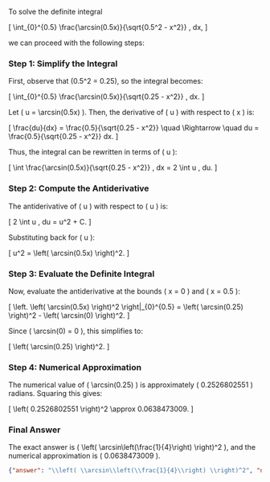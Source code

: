 To solve the definite integral 

\[
\int_{0}^{0.5} \frac{\arcsin(0.5x)}{\sqrt{0.5^2 - x^2}} \, dx,
\]

we can proceed with the following steps:

### Step 1: Simplify the Integral
First, observe that \(0.5^2 = 0.25\), so the integral becomes:

\[
\int_{0}^{0.5} \frac{\arcsin(0.5x)}{\sqrt{0.25 - x^2}} \, dx.
\]

Let \( u = \arcsin(0.5x) \). Then, the derivative of \( u \) with respect to \( x \) is:

\[
\frac{du}{dx} = \frac{0.5}{\sqrt{0.25 - x^2}} \quad \Rightarrow \quad du = \frac{0.5}{\sqrt{0.25 - x^2}} dx.
\]

Thus, the integral can be rewritten in terms of \( u \):

\[
\int \frac{\arcsin(0.5x)}{\sqrt{0.25 - x^2}} \, dx = 2 \int u \, du.
\]

### Step 2: Compute the Antiderivative
The antiderivative of \( u \) with respect to \( u \) is:

\[
2 \int u \, du = u^2 + C.
\]

Substituting back for \( u \):

\[
u^2 = \left( \arcsin(0.5x) \right)^2.
\]

### Step 3: Evaluate the Definite Integral
Now, evaluate the antiderivative at the bounds \( x = 0 \) and \( x = 0.5 \):

\[
\left. \left( \arcsin(0.5x) \right)^2 \right|_{0}^{0.5} = \left( \arcsin(0.25) \right)^2 - \left( \arcsin(0) \right)^2.
\]

Since \( \arcsin(0) = 0 \), this simplifies to:

\[
\left( \arcsin(0.25) \right)^2.
\]

### Step 4: Numerical Approximation
The numerical value of \( \arcsin(0.25) \) is approximately \( 0.2526802551 \) radians. Squaring this gives:

\[
\left( 0.2526802551 \right)^2 \approx 0.0638473009.
\]

### Final Answer
The exact answer is \( \left( \arcsin\left(\frac{1}{4}\right) \right)^2 \), and the numerical approximation is \( 0.0638473009 \).

```json
{"answer": "\\left( \\arcsin\\left(\\frac{1}{4}\\right) \\right)^2", "numerical_answer": "0.0638473009"}
```